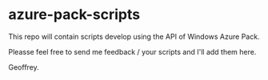 # azure-pack-scripts

This repo will contain scripts develop using the API of Windows Azure Pack.

Pleasse feel free to send me feedback / your scripts and I'll add them here. 

Geoffrey.

